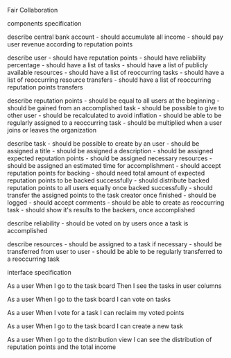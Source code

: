 Fair Collaboration

components specification

describe central bank account
	- should accumulate all income
	- should pay user revenue according to reputation points

describe user
	- should have reputation points
	- should have reliability percentage
	- should have a list of tasks
	- should have a list of publicly available resources
	- should have a list of reoccurring tasks
	- should have a list of reoccurring resource transfers
	- should have a list of reoccurring reputation points transfers

describe reputation points
	- should be equal to all users at the beginning
	- should be gained from an accomplished task
	- should be possible to give to other user
	- should be recalculated to avoid inflation
	- should be able to be regularly assigned to a reoccurring task
	- should be multiplied when a user joins or leaves the organization

describe task
	- should be possible to create by an user
	- should be assigned a title
	- should be assigned a description
	- should be assigned expected reputation points
	- should be assigned necessary resources
	- should be assigned an estimated time for accomplishment
	- should accept reputation points for backing
	- should need total amount of expected reputation points to be backed successfully
	- should distribute backed reputation points to all users equally once backed successfully
	- should transfer the assigned points to the task creator once finished
	- should be logged
	- should accept comments
	- should be able to create as reoccurring task
	- should show it's results to the backers, once accomplished

describe reliability
	- should be voted on by users once a task is accomplished

describe resources
	- should be assigned to a task if necessary
	- should be transferred from user to user
	- should be able to be regularly transferred to a reoccurring task

interface specification

As a user
When I go to the task board
Then I see the tasks in user columns

As a user
When I go to the task board
I can vote on tasks

As a user
When I vote for a task
I can reclaim my voted points

As a user
When I go to the task board
I can create a new task

As a user
When I go to the distribution view
I can see the distribution of reputation points and the total income
